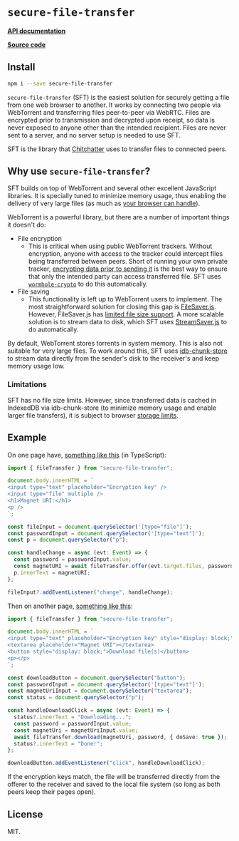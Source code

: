 # `secure-file-transfer`

[**API documentation**](https://jeremyckahn.github.io/secure-file-transfer/)

[**Source code**](https://github.com/jeremyckahn/secure-file-transfer)

## Install

```sh
npm i --save secure-file-transfer
```

`secure-file-transfer` (SFT) is the easiest solution for securely getting a file from one web browser to another. It works by connecting two people via WebTorrent and transferring files peer-to-peer via WebRTC. Files are encrypted prior to transmission and decrypted upon receipt, so data is never exposed to anyone other than the intended recipient. Files are never sent to a server, and no server setup is needed to use SFT.

SFT is the library that [Chitchatter](https://chitchatter.im/) uses to transfer files to connected peers.

## Why use `secure-file-transfer`?

SFT builds on top of WebTorrent and several other excellent JavaScript libraries. It is specially tuned to minimize memory usage, thus enabling the delivery of very large files (as much as [your browser can handle](#limitations)).

WebTorrent is a powerful library, but there are a number of important things it doesn't do:

  - File encryption
    - This is critical when using public WebTorrent trackers. Without encryption, anyone with access to the tracker could intercept files being transferred between peers. Short of running your own private tracker, [encrypting data prior to sending it](https://github.com/webtorrent/webtorrent/issues/386#issuecomment-125379219) is the best way to ensure that only the intended party can access transferred file. SFT uses [`wormhole-crypto`](https://github.com/SocketDev/wormhole-crypto) to do this automatically.
  - File saving
    - This functionality is left up to WebTorrent users to implement. The most straightforward solution for closing this gap is [FileSaver.js](https://github.com/eligrey/FileSaver.js/). However, FileSaver.js has [limited file size support](https://github.com/eligrey/FileSaver.js/#supported-browsers). A more scalable solution is to stream data to disk, which SFT uses [StreamSaver.js](https://github.com/jimmywarting/StreamSaver.js) to do automatically.

By default, WebTorrent stores torrents in system memory. This is also not suitable for very large files. To work around this, SFT uses [idb-chunk-store](https://github.com/SocketDev/idb-chunk-store) to stream data directly from the sender's disk to the receiver's and keep memory usage low.

### Limitations

SFT has no file size limits. However, since transferred data is cached in IndexedDB via idb-chunk-store (to minimize memory usage and enable larger file transfers), it is subject to browser [storage limits](https://developer.mozilla.org/en-US/docs/Web/API/IndexedDB_API/Browser_storage_limits_and_eviction_criteria#storage_limits).

## Example

On one page have, [something like this](https://codesandbox.io/s/secure-file-transfer-offer-hhovi4?file=/src/index.ts) (in TypeScript):

```ts
import { fileTransfer } from "secure-file-transfer";

document.body.innerHTML = `
<input type="text" placeholder="Encryption key" />
<input type="file" multiple />
<h1>Magnet URI:</h1>
<p />
`;

const fileInput = document.querySelector('[type="file"]');
const passwordInput = document.querySelector('[type="text"]');
const p = document.querySelector("p");

const handleChange = async (evt: Event) => {
  const password = passwordInput.value;
  const magnetURI = await fileTransfer.offer(evt.target.files, password);
  p.innerText = magnetURI;
};

fileInput?.addEventListener("change", handleChange);
```

Then on another page, [something like this](https://codesandbox.io/s/secure-file-transfer-receive-5fsweg?file=/src/index.ts):

```ts
import { fileTransfer } from "secure-file-transfer";

document.body.innerHTML = `
<input type="text" placeholder="Encryption key" style="display: block;" />
<textarea placeholder="Magnet URI"></textarea>
<button style="display: block;">Download file(s)</button>
<p></p>
`;

const downloadButton = document.querySelector("button");
const passwordInput = document.querySelector('[type="text"]');
const magnetUriInput = document.querySelector("textarea");
const status = document.querySelector("p");

const handleDownloadClick = async (evt: Event) => {
  status?.innerText = "Downloading...";
  const password = passwordInput.value;
  const magnetUri = magnetUriInput.value;
  await fileTransfer.download(magnetUri, password, { doSave: true });
  status?.innerText = "Done!";
};

downloadButton.addEventListener("click", handleDownloadClick);
```

If the encryption keys match, the file will be transferred directly from the offerer to the receiver and saved to the local file system (so long as both peers keep their pages open).

## License

MIT.
